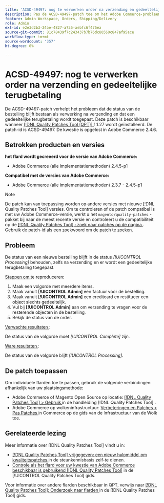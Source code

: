 ```yaml
---
title: 'ACSD-49497: nog te verwerken order na verzending en gedeeltelijke terugbetaling'
description: Pas de ACSD-49497-patch toe om het Adobe Commerce-probleem op te lossen, waarbij de status van de bestelling na verzending behouden blijft en een gedeeltelijke terugbetaling wordt toegepast.
feature: Admin Workspace, Orders, Shipping/Delivery
role: Admin
exl-id: e2e3d2b3-24be-4827-a735-aebfc6f475ea
source-git-commit: 81c78439f7c243437b7b76dc80560c847af95ace
workflow-type: tm+mt
source-wordcount: '357'
ht-degree: 0%

---
```


# ACSD-49497: nog te verwerken order na verzending en gedeeltelijke terugbetaling

De ACSD-49497-patch verhelpt het probleem dat de status van de bestelling blijft bestaan als verwerking na verzending en dat een gedeeltelijke terugbetaling wordt toegepast. Deze patch is beschikbaar wanneer [[!DNL Quality Patches Tool (QPT)] ](https://experienceleague.adobe.com/en/docs/commerce-knowledge-base/kb/announcements/commerce-announcements/magento-quality-patches-released-new-tool-to-self-serve-quality-patches) 1.1.27 wordt geïnstalleerd. De patch-id is ACSD-49497. De kwestie is opgelost in Adobe Commerce 2.4.6.

## Betrokken producten en versies

**het flard wordt gecreeerd voor de versie van Adobe Commerce:**

* Adobe Commerce (alle implementatiemethoden) 2.4.5-p1

**Compatibel met de versies van Adobe Commerce:**

* Adobe Commerce (alle implementatiemethoden) 2.3.7 - 2.4.5-p1

>[!NOTE]
>
>De patch kan van toepassing worden op andere versies met nieuwe [!DNL Quality Patches Tool] versies. Om te controleren of de patch compatibel is met uw Adobe Commerce-versie, werkt u het `magento/quality-patches` -pakket bij naar de meest recente versie en controleert u de compatibiliteit op de [[!DNL Quality Patches Tool] : zoek naar patches op de pagina ](https://experienceleague.adobe.com/tools/commerce-quality-patches/index.html) . Gebruik de patch-id als een zoekwoord om de patch te zoeken.

## Probleem

De status van een nieuwe bestelling blijft in de status *[!UICONTROL Processing]* behouden, zelfs na verzending en er wordt een gedeeltelijke terugbetaling toegepast.

<u> Stappen om </u> te reproduceren:

1. Maak een volgorde met meerdere items.
1. Maak vanuit **[!UICONTROL Admin]** een factuur voor de bestelling.
1. Maak vanuit **[!UICONTROL Admin]** een creditcard en restitueer een object slechts gedeeltelijk.
1. Vul bij **[!UICONTROL Admin]** aan om verzending te vragen voor de resterende objecten in de bestelling.
1. Bekijk de status van de order.

<u> Verwachte resultaten </u>:

De status van de volgorde moet *[!UICONTROL Complete]* zijn.

<u> Ware resultaten </u>:

De status van de volgorde blijft *[!UICONTROL Processing]*.

## De patch toepassen

Om individuele flarden toe te passen, gebruik de volgende verbindingen afhankelijk van uw plaatsingsmethode:

* Adobe Commerce of Magento Open Source op locatie: [[!DNL Quality Patches Tool]  > Gebruik ](/help/tools/quality-patches-tool/usage.md) in de handleiding [!DNL Quality Patches Tool] .
* Adobe Commerce op wolkeninfrastructuur: [ Verbeteringen en Patches > Pas Patches ](https://experienceleague.adobe.com/docs/commerce-cloud-service/user-guide/develop/upgrade/apply-patches.html) in Commerce op de gids van de Infrastructuur van de Wolk toe.

## Gerelateerde lezing

Meer informatie over [!DNL Quality Patches Tool] vindt u in:

* [[!DNL Quality Patches Tool]  vrijgegeven: een nieuw hulpmiddel om kwaliteitspatches ](https://experienceleague.adobe.com/en/docs/commerce-knowledge-base/kb/announcements/commerce-announcements/magento-quality-patches-released-new-tool-to-self-serve-quality-patches) in de steunkennisbasis zelf-te dienen.
* [ Controle als het flard voor uw kwestie van Adobe Commerce beschikbaar is gebruikend  [!DNL Quality Patches Tool]](/help/tools/quality-patches-tool/patches-available-in-qpt/check-patch-for-magento-issue-with-magento-quality-patches.md) in de [!UICONTROL Quality Patches Tool] gids.


Voor informatie over andere flarden beschikbaar in QPT, verwijs naar [[!DNL Quality Patches Tool]: Onderzoek naar flarden ](https://experienceleague.adobe.com/tools/commerce-quality-patches/index.html) in de [!DNL Quality Patches Tool] gids.
